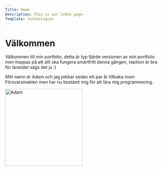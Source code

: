```yaml
---
Title: Home
Description: This is our index page.
Template: technologies
---
```


Välkommen
==========================

Välkommen till min portfolio, detta är typ fjärde versionen av min portfolio men hoppas på att allt ska fungera smärtfritt denna gången, repition är bra för lärandet sägs det ju :) 

Mitt namn är Adam och jag jobbar sedan ett par år tillbaka inom Försvarsmakten men har nu bestämt mig för att lära mig programmering. 

<img src="../portfolio/assets/img/jaggym.jpg" alt="Adam" width=250>

